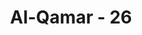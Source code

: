 ---
title: "Al-Qamar - 26"
no: 26
arabic_no: ٢٦
ayah: سَيَعْلَمُوْنَ غَدًا مَّنِ الْكَذَّابُ الْاَشِرُ 
translation: "Kelak mereka akan mengetahui siapa yang sebenarnya sangat pendusta (dan) sombong itu."
tafsir: "Allah membantah dengan keras pandangan mereka dengan menyatakan bahwa dalam waktu dekat mereka akan mengetahui siapa sebenarnya yang bohong dan sombon"
---